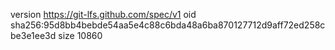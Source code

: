 version https://git-lfs.github.com/spec/v1
oid sha256:95d8bb4bebde54aa5e4c88c6bda48a6ba870127712d9aff72ed258cbe3e1ee3d
size 10860
